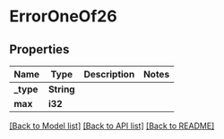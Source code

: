 # ErrorOneOf26

## Properties

Name | Type | Description | Notes
------------ | ------------- | ------------- | -------------
**_type** | **String** |  | 
**max** | **i32** |  | 

[[Back to Model list]](../README.md#documentation-for-models) [[Back to API list]](../README.md#documentation-for-api-endpoints) [[Back to README]](../README.md)


